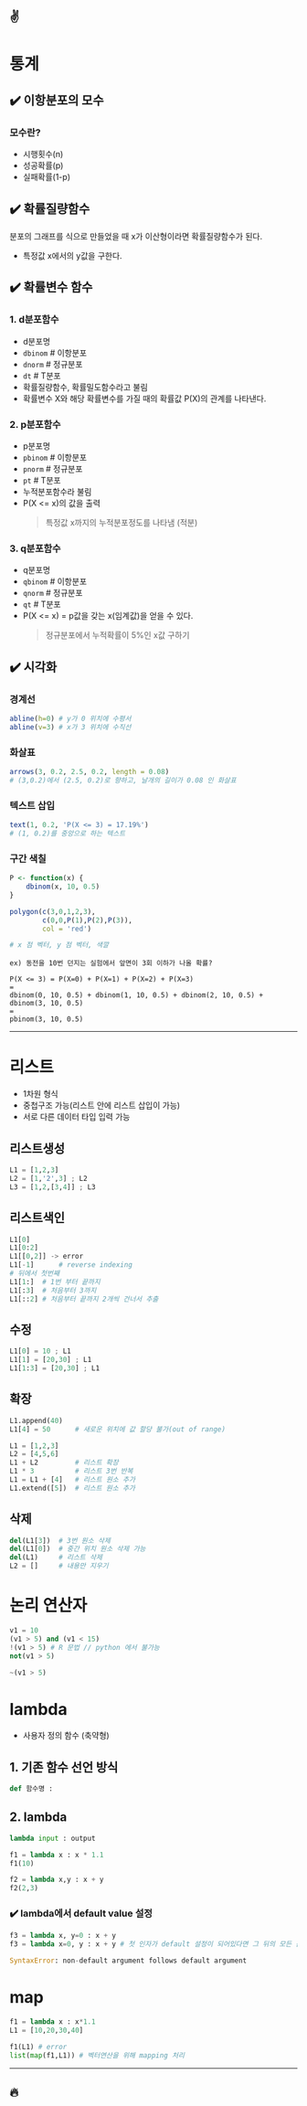 :v:
---
# 통계
## :heavy_check_mark: 이항분포의 모수
### 모수란?
- 시행횟수(n)
- 성공확률(p)
- 실패확률(1-p)

## :heavy_check_mark: 확률질량함수
분포의 그래프를 식으로 만들었을 때 x가 이산형이라면 확률질량함수가 된다.
- 특정값 x에서의 y값을 구한다.

## :heavy_check_mark: 확률변수 함수
### 1. d분포함수
- d분포명
- `dbinom` # 이항분포
- `dnorm` # 정규분포
- `dt` # T분포
- 확률질량함수, 확률밀도함수라고 불림
- 확률변수 X와 해당 확률변수를 가질 때의 확률값 P(X)의 관계를 나타낸다.

### 2. p분포함수
- p분포명
- `pbinom` # 이항분포
- `pnorm` # 정규분포
- `pt` # T분포
- 누적분포함수라 불림
- P(X <= x)의 값을 출력
    >특정값 x까지의 누적분포정도를 나타냄 (적분)

### 3. q분포함수
- q분포명
- `qbinom` # 이항분포
- `qnorm` # 정규분포
- `qt` # T분포
- P(X <= x) = p값을 갖는 x(임계값)을 얻을 수 있다.
    > 정규분포에서 누적확률이 5%인 x값 구하기

## :heavy_check_mark: 시각화
### 경계선
```r
abline(h=0) # y가 0 위치에 수평서
abline(v=3) # x가 3 위치에 수직선
```

### 화살표
```r
arrows(3, 0.2, 2.5, 0.2, length = 0.08)
# (3,0.2)에서 (2.5, 0.2)로 향하고, 날개의 길이가 0.08 인 화살표
```

### 텍스트 삽입
```r
text(1, 0.2, 'P(X <= 3) = 17.19%')
# (1, 0.2)를 중앙으로 하는 텍스트
```

### 구간 색칠
```r
P <- function(x) {
    dbinom(x, 10, 0.5)
}

polygon(c(3,0,1,2,3),
        c(0,0,P(1),P(2),P(3)),
        col = 'red')

# x 점 벡터, y 점 벡터, 색깔
```


```
ex) 동전을 10번 던지는 실험에서 앞면이 3회 이하가 나올 확률?

P(X <= 3) = P(X=0) + P(X=1) + P(X=2) + P(X=3)
=
dbinom(0, 10, 0.5) + dbinom(1, 10, 0.5) + dbinom(2, 10, 0.5) + dbinom(3, 10, 0.5)
=
pbinom(3, 10, 0.5)
```

---
# 리스트

- 1차원 형식
- 중첩구조 가능(리스트 안에 리스트 삽입이 가능)
- 서로 다른 데이터 타입 입력 가능

## 리스트생성
```python
L1 = [1,2,3]
L2 = [1,'2',3] ; L2
L3 = [1,2,[3,4]] ; L3
```

## 리스트색인
```python
L1[0]
L1[0:2]
L1[[0,2]] -> error
L1[-1]      # reverse indexing
# 뒤에서 첫번째
L1[1:]  # 1번 부터 끝까지
L1[:3]  # 처음부터 3까지
L1[::2] # 처음부터 끝까지 2개씩 건너서 추출
```

## 수정
```python
L1[0] = 10 ; L1
L1[1] = [20,30] ; L1
L1[1:3] = [20,30] ; L1
```

## 확장
```python
L1.append(40)
L1[4] = 50      # 새로운 위치에 값 할당 불가(out of range)

L1 = [1,2,3]
L2 = [4,5,6]
L1 + L2         # 리스트 확장
L1 * 3          # 리스트 3번 반복
L1 = L1 + [4]   # 리스트 원소 추가
L1.extend([5])  # 리스트 원소 추가
```

## 삭제
```python 
del(L1[3])  # 3번 원소 삭제
del(L1[0])  # 중간 위치 원소 삭제 가능
del(L1)     # 리스트 삭제
L2 = []     # 내용만 지우기
```


# 논리 연산자
```python 
v1 = 10
(v1 > 5) and (v1 < 15)
!(v1 > 5) # R 문법 // python 에서 불가능
not(v1 > 5)

~(v1 > 5)
```

# lambda
- 사용자 정의 함수 (축약형)

## 1. 기존 함수 선언 방식
```python
def 함수명 :
```

## 2. lambda
```python
lambda input : output
```

```python
f1 = lambda x : x * 1.1
f1(10)

f2 = lambda x,y : x + y
f2(2,3)
```

### :heavy_check_mark: lambda에서 default value 설정
```python
f3 = lambda x, y=0 : x + y
f3 = lambda x=0, y : x + y # 첫 인자가 default 설정이 되어있다면 그 뒤의 모든 값들도 default 설정 필요

SyntaxError: non-default argument follows default argument
```

# map
```python
f1 = lambda x : x*1.1
L1 = [10,20,30,40]

f1(L1) # error
list(map(f1,L1)) # 벡터연산을 위해 mapping 처리
```


---
:fire:
---